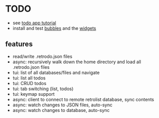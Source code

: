 # TODO

- see [todo app tutorial](https://www.youtube.com/watch?v=g16Zf0KQEWI&t=13s)
- install and test [bubbles](https://github.com/charmbracelet/bubbletea) and the [widgets](https://github.com/charmbracelet/bubbles)

## features

- read/write .retrodo.json files
- async: recursively walk down the home directory and load all .retrodo.json files
- tui: list of all databases/files and navigate
- tui: list all todos
- tui: CRUD todos
- tui: tab switching (list, todos)
- tui: keymap support
- async: client to connect to remote retrolist database, sync contents
- async: watch changes to JSON files, auto-sync
- async: watch changes to database, auto-sync
